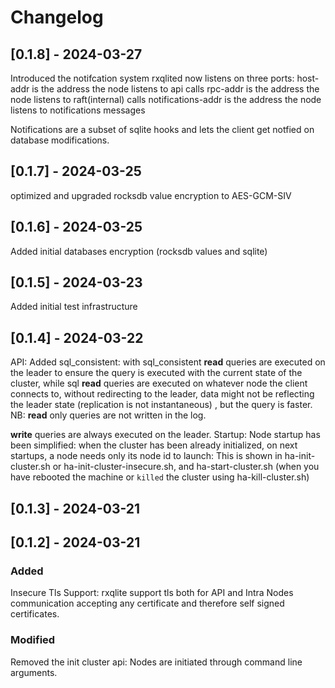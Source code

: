 # Changelog

## [0.1.8] - 2024-03-27
Introduced the notifcation system
rxqlited now listens on three ports:
host-addr is the address the node listens to api calls
rpc-addr is the address the node listens to raft(internal) calls
notifications-addr is the address the node listens to notifications messages

Notifications are a subset of sqlite hooks and lets the client get notfied on database modifications.

## [0.1.7] - 2024-03-25
optimized and upgraded rocksdb value encryption to AES-GCM-SIV

## [0.1.6] - 2024-03-25
Added initial databases encryption (rocksdb values and sqlite)

## [0.1.5] - 2024-03-23
Added initial test infrastructure

## [0.1.4] - 2024-03-22
API: 
Added sql_consistent: 
with sql_consistent <b>read</b> queries are executed on the leader to ensure the 
query is executed with the current state of the cluster,
while sql <b>read</b> queries are executed on whatever node the client connects to,
without redirecting to the leader, data might not be reflecting the leader state (replication is not instantaneous) , but the query is faster.
NB: <b>read</b> only queries are not written in the log.

<b>write</b> queries are always executed on the leader.
Startup:
Node startup has been simplified: when the cluster has been already initialized, 
on next startups, a node needs only its node id to launch:
This is shown in ha-init-cluster.sh or ha-init-cluster-insecure.sh, and ha-start-cluster.sh (when you have rebooted the machine or `killed` the cluster using ha-kill-cluster.sh)

## [0.1.3] - 2024-03-21


## [0.1.2] - 2024-03-21

### Added
Insecure Tls Support: 
  rxqlite support tls both for API and Intra Nodes 
  communication accepting any certificate 
  and therefore self signed certificates.
  
### Modified
Removed the init cluster api:
  Nodes are initiated through command line arguments.
  